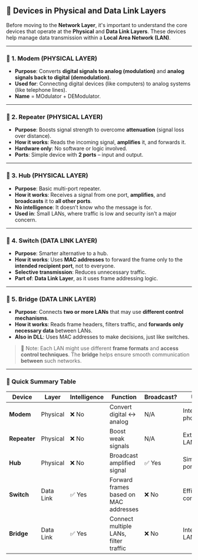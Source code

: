 ## 🧱 Devices in Physical and Data Link Layers

Before moving to the **Network Layer**, it's important to understand the core devices that operate at the **Physical** and **Data Link Layers**. These devices help manage data transmission within a **Local Area Network (LAN)**.

---

### 🧲 1. Modem (PHYSICAL LAYER)

- **Purpose**: Converts **digital signals to analog (modulation)** and **analog signals back to digital (demodulation)**.
- **Used for**: Connecting digital devices (like computers) to analog systems (like telephone lines).
- **Name** = MOdulator + DEModulator.

---

### 📶 2. Repeater (PHYSICAL LAYER)

- **Purpose**: Boosts signal strength to overcome **attenuation** (signal loss over distance).
- **How it works**: Reads the incoming signal, **amplifies** it, and forwards it.
- **Hardware only**: No software or logic involved.
- **Ports**: Simple device with **2 ports** – input and output.

---

### 🔌 3. Hub (PHYSICAL LAYER)

- **Purpose**: Basic multi-port repeater.
- **How it works**: Receives a signal from one port, **amplifies**, and **broadcasts** it to **all other ports**.
- **No intelligence**: It doesn’t know who the message is for.
- **Used in**: Small LANs, where traffic is low and security isn't a major concern.

---

### 📲 4. Switch (DATA LINK LAYER)

- **Purpose**: Smarter alternative to a hub.
- **How it works**: Uses **MAC addresses** to forward the frame only to the **intended recipient port**, not to everyone.
- **Selective transmission**: Reduces unnecessary traffic.
- **Part of**: **Data Link Layer**, as it uses frame addressing logic.

---

### 🌉 5. Bridge (DATA LINK LAYER)

- **Purpose**: Connects **two or more LANs** that may use **different control mechanisms**.
- **How it works**: Reads frame headers, filters traffic, and **forwards only necessary data** between LANs.
- **Also in DLL**: Uses MAC addresses to make decisions, just like switches.

> 📌 Note: Each LAN might use different **frame formats** and **access control techniques**. The **bridge** helps ensure smooth communication **between** such networks.

---

### 🧠 Quick Summary Table

| Device     | Layer           | Intelligence | Function                                | Broadcast? | Use Case                       |
|------------|------------------|--------------|-----------------------------------------|------------|-------------------------------|
| **Modem**  | Physical         | ❌ No         | Convert digital ↔ analog                | N/A        | Internet over phone lines     |
| **Repeater**| Physical        | ❌ No         | Boost weak signals                      | N/A        | Extend range in LANs          |
| **Hub**    | Physical         | ❌ No         | Broadcast amplified signal              | ✅ Yes     | Simple multi-port repeater    |
| **Switch** | Data Link        | ✅ Yes        | Forward frames based on MAC addresses   | ❌ No      | Efficient LAN communication   |
| **Bridge** | Data Link        | ✅ Yes        | Connect multiple LANs, filter traffic   | ❌ No      | Interconnecting LANs          |
